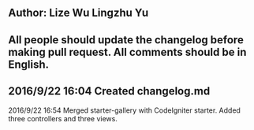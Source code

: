 Author: Lize Wu
        Lingzhu Yu
----------------------------------------------------------------------
All people should update the changelog before making pull request.
All comments should be in English.
----------------------------------------------------------------------
2016/9/22 16:04 Created changelog.md
----------------------------------------------------------------------
2016/9/22 16:54 Merged starter-gallery with CodeIgniter starter. Added three controllers and three views.

